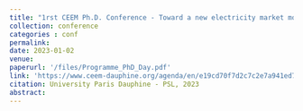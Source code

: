 ```yaml
---
title: "1rst CEEM Ph.D. Conference - Toward a new electricity market model?"
collection: conference
categories : conf
permalink: 
date: 2023-01-02
venue:
paperurl: '/files/Programme_PhD_Day.pdf'
link: 'https://www.ceem-dauphine.org/agenda/en/e19cd70f7d2c7c2e7a941ed79aa3f17e970d2b17'
citation: University Paris Dauphine - PSL, 2023
abstract: 
---
```

